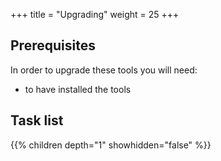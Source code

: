 +++
title = "Upgrading"
weight = 25
+++


## Prerequisites
In order to upgrade these tools you will need:

- to have installed the tools


## Task list

{{% children depth="1" showhidden="false" %}}